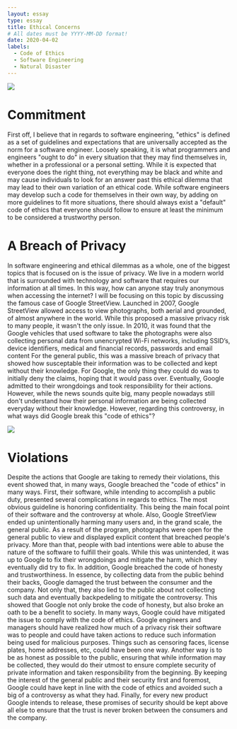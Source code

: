 ```yaml
---
layout: essay
type: essay
title: Ethical Concerns
# All dates must be YYYY-MM-DD format!
date: 2020-04-02
labels:
  - Code of Ethics
  - Software Engineering
  - Natural Disaster
---
```


<img class="ui small left floated rounded image" src="https://external-content.duckduckgo.com/iu/?u=https%3A%2F%2Fwww.knowledgecity.com%2Fblog%2Fwp-content%2Fuploads%2F2017%2F08%2FCODE1.jpg&f=1&nofb=1">

# Commitment
First off, I believe that in regards to software engineering, "ethics" is defined as a set of guidelines and expectations that are universally accepted
as the norm for a software engineer. Loosely speaking, it is what programmers and engineers "ought to do" in every situation that they may
find themselves in, whether in a professional or a personal setting. While it is expected that everyone does the right thing, not everything
may be black and white and may cause individuals to look for an answer past this ethical dilemma that may lead to their own variation
of an ethical code. While software engineers may develop such a code for themselves in their own way, by adding on more guidelines to fit
more situations, there should always exist a "default" code of ethics that everyone should follow to ensure at least the minimum to
be considered a trustworthy person.

# A Breach of Privacy
In software engineering and ethical dilemmas as a whole, one of the biggest topics that is focused on is the issue of privacy. We live in a
modern world that is surrounded with technology and software that requires our information at all times. In this way, how can anyone stay truly
anonymous when accessing the internet? I will be focusing on this topic by discussing the famous case of Google StreetView. Launched in 2007,
Google StreetView allowed access to view photographs, both aerial and grounded, of almost anywhere in the world. While this proposed a massive
privacy risk to many people, it wasn't the only issue. In 2010, it was found that the Google vehicles that used software to take the photographs
were also collecting personal data from unencrypted Wi-Fi networks, including SSID’s, device identifiers, medical and financial records, passwords and email content
For the general public, this was a massive breach of privacy that showed how susceptable their information was to be collected and kept
without their knowledge. For Google, the only thing they could do was to initially deny the claims, hoping that it would pass over. Eventually,
Google admitted to their wrongdoings and took responsibility for their actions. However, while the news sounds quite big, many people
nowadays still don't understand how their personal information are being collected everyday without their knowledge. However, regarding this controversy,
in what ways did Google break this "code of ethics"?

<img class="ui medium right rounded floated image" src="https://external-content.duckduckgo.com/iu/?u=https%3A%2F%2Fwww.maketecheasier.com%2Fassets%2Fuploads%2F2015%2F10%2Femail-privacy-featured.jpg&f=1&nofb=1">

# Violations
Despite the actions that Google are taking to remedy their violations, this event showed that, in many ways, Google breached the "code of ethics"
in many ways. First, their software, while intending to accomplish a public duty, presented several complications in regards to ethics. The most
obvious guideline is honoring confidentiality. This being the main focal point of their software and the controversy at whole. Also, Google StreetView
ended up unintentionally harming many users and, in the grand scale, the general public. As a result of the program, photographs were open for the
general public to view and displayed explicit content that breached people's privacy. More than that, people with bad intentions were
able to abuse the nature of the software to fulfill their goals. While this was unintended, it was up to Google to fix their wrongdoings and
mitigate the harm, which they eventually did try to fix. In addition, Google breached the code of honesty and trustworthiness. In essence,
by collecting data from the public behind their backs, Google damaged the trust between the consumer and the company. Not only that, they
also lied to the public about not collecting such data and eventually backpedeling to mitigate the controversy. This showed that Google not only
broke the code of honesty, but also broke an oath to be a benefit to society. In many ways, Google could have mitigated the issue to comply
with the code of ethics. Google engineers and managers should have realized how much of a privacy risk their software was to people and
could have taken actions to reduce such information being used for malicious purposes. Things such as censoring faces, license plates, home addresses,
etc, could have been one way. Another way is to be as honest as possible to the public, ensuring that while information may be collected, they
would do their utmost to ensure complete security of private information and taken responsibility from the beginning. By keeping the interest
of the general public and their security first and foremost, Google could have kept in line with the code of ethics and avoided such
a big of a controversy as what they had. Finally, for every new product Google intends to release, these promises of security should be kept
above all else to ensure that the trust is never broken between the consumers and the company.


